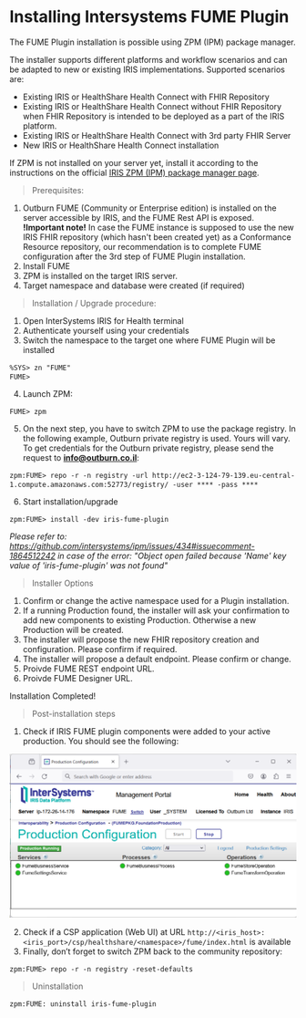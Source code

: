 # Installing Intersystems FUME Plugin

The FUME Plugin installation is possible using ZPM (IPM) package manager.

The installer supports different platforms and workflow scenarios and can be adapted to new or existing IRIS implementations. Supported scenarios are:
 -  Existing IRIS or HealthShare Health Connect with FHIR Repository
 -  Existing IRIS or HealthShare Health Connect  without FHIR Repository when FHIR Repository is intended to be deployed as a part of the IRIS platform. 
 -  Existing IRIS or HealthShare Health Connect with 3rd party FHIR Server
 -  New IRIS or HealthShare Health Connect installation

If ZPM is not installed on your server yet, install it according to the instructions on the official [IRIS ZPM (IPM) package manager page](https://github.com/intersystems/ipm).

> Prerequisites:
1. Outburn FUME (Community or Enterprise edition) is installed on the server accessible by IRIS, and the FUME Rest API is exposed. 
   **!Important note!**  In case the FUME instance is supposed to use the new IRIS FHIR repository (which hasn't been created yet) as a Conformance Resource repository, our recommendation is to complete FUME configuration after the 3rd step of FUME Plugin installation. 
2. Install FUME   
3. ZPM is installed on the target IRIS server.
4. Target namespace and database were created (if required)
   
> Installation / Upgrade procedure:
1.	Open InterSystems IRIS for Health terminal
2.	Authenticate yourself using your credentials
3. Switch the namespace to the target one where FUME Plugin will be installed
```shell
%SYS> zn "FUME"
FUME>
```
4. Launch ZPM:
```shell
FUME> zpm
```
5. On the next step, you have to switch ZPM to use the package registry. In the following example, Outburn private registry is used. Yours will vary. To get credentials for the Outburn private registry, please send the request to **info@outburn.co.il**:
   
```shell
zpm:FUME> repo -r -n registry -url http://ec2-3-124-79-139.eu-central-1.compute.amazonaws.com:52773/registry/ -user **** -pass ****
```

6.	Start installation/upgrade

```shell
zpm:FUME> install -dev iris-fume-plugin
```
*Please refer to: https://github.com/intersystems/ipm/issues/434#issuecomment-1864512242 in case of the error: "Object open failed because 'Name' key value of 'iris-fume-plugin' was not found"*

> Installer Options
1. Confirm or change the active namespace used for a Plugin installation.
2. If a running Production found, the installer will ask your confirmation to add new components to existing Production. Otherwise a new Production will be created.
3. The installer will propose the new FHIR repository creation and configuration. Please confirm if required.
4. The installer will propose a default endpoint. Please confirm or change. 
5. Proivde FUME REST endpoint URL.
6. Proivde FUME Designer URL.

Installation Completed! 

> Post-installation steps

1. Check if IRIS FUME plugin components were added to your active production. You should see the following:

![Alt text](img/production.png)
 
2. Check if a CSP application (Web UI) at URL `http://<iris_host>:<iris_port>/csp/healthshare/<namespace>/fume/index.html` is available
3.	Finally, don’t forget to switch ZPM back to the community repository:

```shell
zpm:FUME> repo -r -n registry -reset-defaults
```
> Uninstallation

```shell
zpm:FUME: uninstall iris-fume-plugin
```

